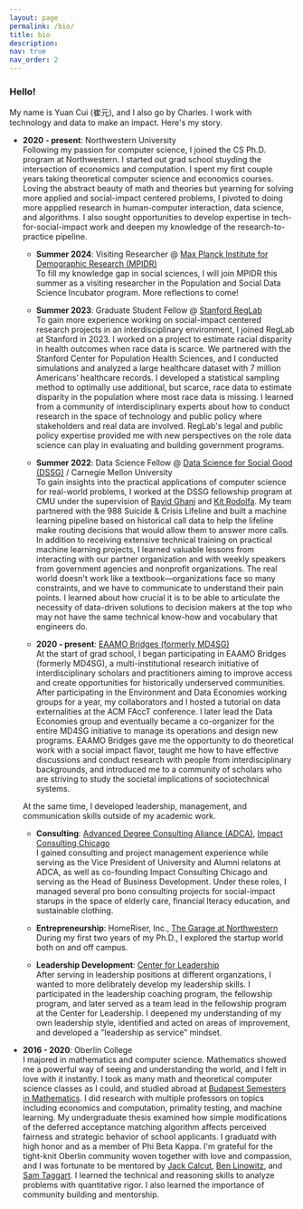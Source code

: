 ```yaml
---
layout: page
permalink: /bio/
title: bio
description:
nav: true
nav_order: 2
---
```


### Hello!

My name is Yuan Cui (崔元), and I also go by Charles. I work with technology and data to make an impact. Here's my story.

- **2020 - present**: Northwestern University  
  Following my passion for computer science, I joined the CS Ph.D. program at Northwestern. I started out grad school stuyding the intersection of economics and computation. I spent my first couple years taking theoretical computer science and economics courses. Loving the abstract beauty of math and theories but yearning for solving more applied and social-impact centered problems, I pivoted to doing more appplied research in human-computer interaction, data science, and algorithms. I also sought opportunities to develop expertise in tech-for-social-impact work and deepen my knowledge of the research-to-practice pipeline.

  - **Summer 2024**: Visiting Researcher @ [Max Planck Institute for Demographic Research (MPIDR)](https://www.demogr.mpg.de/en)  
    To fill my knowledge gap in social sciences, I will join MPIDR this summer as a visiting researcher in the Population and Social Data Science Incubator program. More reflections to come!

  - **Summer 2023**: Graduate Student Fellow @ [Stanford RegLab](https://reglab.stanford.edu/)  
    To gain more experience working on social-impact centered research projects in an interdisciplinary environment, I joined RegLab at Stanford in 2023. I worked on a project to estimate racial disparity in health outcomes when race data is scarce. We partnered with the Stanford Center for Population Health Sciences, and I conducted simulations and analyzed a large healthcare dataset with 7 million Americans’ healthcare records. I developed a statistical sampling method to optimally use additional, but scarce, race data to estimate disparity in the population where most race data is missing. I learned from a community of interdisciplinary experts about how to conduct research in the space of technology and public policy where stakeholders and real data are involved. RegLab's legal and public policy expertise provided me with new perspectives on the role data science can play in evaluating and building government programs.

  - **Summer 2022**: Data Science Fellow @ [Data Science for Social Good (DSSG)](https://www.dssgfellowship.org/) / Carnegie Mellon University  
    To gain insights into the practical applications of computer science for real-world problems, I worked at the DSSG fellowship program at CMU under the supervision of [Rayid Ghani](http://www.rayidghani.com/) and [Kit Rodolfa](https://law.stanford.edu/directory/kit-rodolfa/). My team partnered with the 988 Suicide & Crisis Lifeline and built a machine learning pipeline based on historical call data to help the lifeline make routing decisions that would allow them to answer more calls. In addition to receiving extensive technical training on practical machine learning projects, I learned valuable lessons from interacting with our partner organization and with weekly speakers from government agencies and nonprofit organizations. The real world doesn't work like a textbook—organizations face so many constraints, and we have to communicate to understand their pain points. I learned about how crucial it is to be able to articulate the necessity of data-driven solutions to decision makers at the top who may not have the same technical know-how and vocabulary that engineers do.

  - **2020 - present**: [EAAMO Bridges (formerly MD4SG)](https://www.md4sg.com/)  
    At the start of grad school, I began participating in EAAMO Bridges (formerly MD4SG), a multi-institutional research initiative of interdisciplinary scholars and practitioners aiming to improve access and create opportunities for historically underserved communities. After participating in the Environment and Data Economies working groups for a year, my collaborators and I hosted a tutorial on data externalities at the ACM FAccT conference. I later lead the Data Economies group and eventually became a co-organizer for the entire MD4SG initiative to manage its operations and design new programs. EAAMO Bridges gave me the opportunity to do theoretical work with a social impact flavor, taught me how to have effective discussions and conduct research with people from interdisciplinary backgrounds, and introduced me to a community of scholars who are striving to study the societal implications of sociotechnical systems.

  At the same time, I developed leadership, management, and communication skills outside of my academic work.

  - **Consulting**: [Advanced Degree Consulting Aliance (ADCA)](https://adca.northwestern.edu/), [Impact Consulting Chicago](https://www.linkedin.com/company/impact-consulting-chicago/)  
    I gained consulting and project management experience while serving as the Vice President of University and Alumni relatons at ADCA, as well as co-founding Impact Consulting Chicago and serving as the Head of Business Development. Under these roles, I managed several pro bono consulting projects for social-impact starups in the space of elderly care, financial lteracy education, and sustainable clothing.

  - **Entrepreneurship**: HomeRiser, Inc., [The Garage at Northwestern](https://www.thegarage.northwestern.edu/)  
    During my first two years of my Ph.D., I explored the startup world both on and off campus.

  - **Leadership Development**: [Center for Leadership](https://lead.northwestern.edu/)  
    After serving in leadership positions at different organzations, I wanted to more delibrately develop my leadership skills. I participated in the leadership coaching program, the fellowship program, and later served as a team lead in the fellowship program at the Center for Leadership. I deepened my understanding of my own leadership style, identified and acted on areas of improvement, and developed a "leadership as service" mindset.

    <!-- RCTP | entrepreneurship: homeriser, the garage-->

- **2016 - 2020**: Oberlin College  
  I majored in mathematics and computer science. Mathematics showed me a powerful way of seeing and understanding the world, and I felt in love with it instantly. I took as many math and theoretical computer science classes as I could, and studied abroad at [Budapest Semesters in Mathematics](https://www.budapestsemesters.com/). I did research with multiple professors on topics including economics and computation, primality testing, and machine learning. My undergraduate thesis examined how simple modifications of the deferred acceptance matching algorithm affects perceived fairness and strategic behavior of school applicants. I graduatd with high honor and as a member of Phi Beta Kappa. I'm grateful for the tight-knit Oberlin community woven together with love and compassion, and I was fortunate to be mentored by [Jack Calcut](https://www2.oberlin.edu/faculty/jcalcut/), [Ben Linowitz](https://www2.oberlin.edu/faculty/blinowit/), and [Sam Taggart](http://samueltaggart.com/). I learned the technical and reasoning skills to analyze problems with quantitative rigor. I also learned the importance of community building and mentorship.
